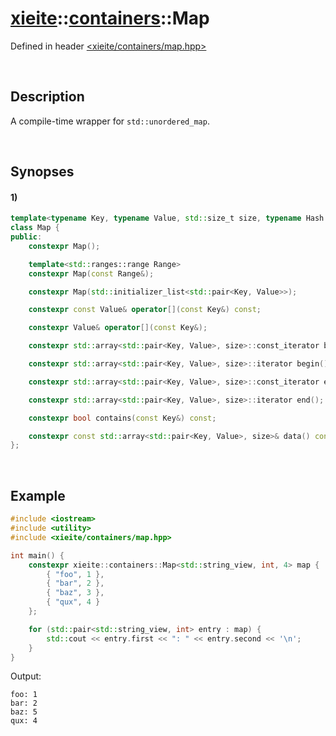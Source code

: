 # [xieite](../../xieite.md)\:\:[containers](../../containers.md)\:\:Map
Defined in header [<xieite/containers/map.hpp>](../../../include/xieite/containers/map.hpp)

&nbsp;

## Description
A compile-time wrapper for `std::unordered_map`.

&nbsp;

## Synopses
#### 1)
```cpp
template<typename Key, typename Value, std::size_t size, typename Hash = std::hash<Key>, typename KeyEqual = std::equal_to<Key>, typename Allocator = std::allocator<std::pair<const Key, Value&>>>
class Map {
public:
    constexpr Map();

    template<std::ranges::range Range>
    constexpr Map(const Range&);

    constexpr Map(std::initializer_list<std::pair<Key, Value>>);

    constexpr const Value& operator[](const Key&) const;

    constexpr Value& operator[](const Key&);

    constexpr std::array<std::pair<Key, Value>, size>::const_iterator begin() const;

    constexpr std::array<std::pair<Key, Value>, size>::iterator begin();

    constexpr std::array<std::pair<Key, Value>, size>::const_iterator end() const;

    constexpr std::array<std::pair<Key, Value>, size>::iterator end();

    constexpr bool contains(const Key&) const;

    constexpr const std::array<std::pair<Key, Value>, size>& data() const;
};
```

&nbsp;

## Example
```cpp
#include <iostream>
#include <utility>
#include <xieite/containers/map.hpp>

int main() {
    constexpr xieite::containers::Map<std::string_view, int, 4> map {
        { "foo", 1 },
        { "bar", 2 },
        { "baz", 3 },
        { "qux", 4 }
    };

    for (std::pair<std::string_view, int> entry : map) {
        std::cout << entry.first << ": " << entry.second << '\n';
    }
}
```
Output:
```
foo: 1
bar: 2
baz: 5
qux: 4
```
